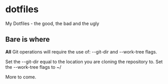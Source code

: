 # dotfiles
My Dotfiles - the good, the bad and the ugly

## Bare is where
**All** Git operations will require the use of:
--git-dir and --work-tree flags.

  Set the --git-dir equal to the location you are cloning the repository to.
  Set the --work-tree flags to ~/

More to come.
